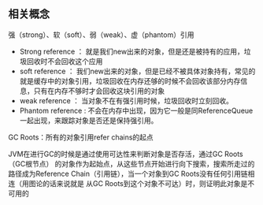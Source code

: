 
## 相关概念

强（strong）、软（soft）、弱（weak）、虚（phantom）引用

- Strong reference ： 就是我们new出来的对象，但是还是被持有的应用，垃圾回收时不会回收这个应用
- soft reference   ： 我们new出来的对象，但是已经不被具体对象持有，常见的就是缓存中的对象引用，垃圾回收在内存还够的时候不会回收该部分内存信息，只有在内存不够时才会回收这块引用的对象
- weak reference   ： 当对象不在有强引用时候，垃圾回收时立刻回收。
- Phantom reference : 不会在内存中出现，因为它一般是同ReferenceQueue一起出现，来跟踪对象是否还是保持强引用。

GC Roots：所有的对象引用refer chains的起点

JVM在进行GC的时候是通过使用可达性来判断对象是否存活，通过GC Roots（GC根节点）
的对象作为起始点，从这些节点开始进行向下搜索，搜索所走过的路径成为Reference
Chain（引用链），当一个对象到GC Roots没有任何引用链相连（用图论的话来说就是
从GC Roots到这个对象不可达）时，则证明此对象是不可用的